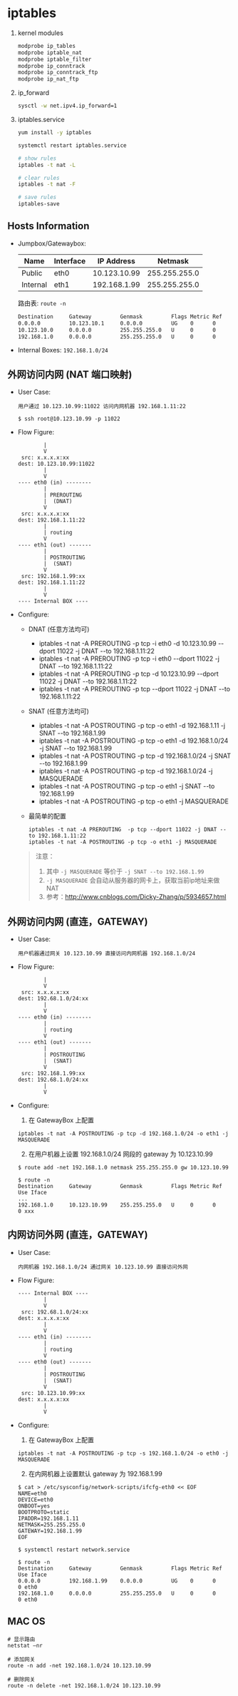 # iptables

1. kernel modules

    ```bash
    modprobe ip_tables
    modprobe iptable_nat
    modprobe iptable_filter
    modprobe ip_conntrack
    modprobe ip_conntrack_ftp
    modprobe ip_nat_ftp
    ```

2. ip_forward

    ```bash
    sysctl -w net.ipv4.ip_forward=1
    ```

3. iptables.service

    ```bash
    yum install -y iptables

    systemctl restart iptables.service

    # show rules
    iptables -t nat -L

    # clear rules
    iptables -t nat -F
    
    # save rules
    iptables-save
    ```

## Hosts Information

- Jumpbox/Gatewaybox:

    Name     | Interface | IP Address    | Netmask
    -------- | --------- | ------------- | -------------
    Public   | eth0      | 10.123.10.99  | 255.255.255.0
    Internal | eth1      | 192.168.1.99  | 255.255.255.0

    路由表: `route -n`

    ```bash
    Destination     Gateway         Genmask         Flags Metric Ref    Use Iface
    0.0.0.0         10.123.10.1     0.0.0.0         UG    0      0        0 eth0
    10.123.10.0     0.0.0.0         255.255.255.0   U     0      0        0 eth0
    192.168.1.0     0.0.0.0         255.255.255.0   U     0      0        0 eth1
    ```

- Internal Boxes: `192.168.1.0/24`

## 外网访问内网 (NAT 端口映射)

- User Case:

    ```
    用户通过 10.123.10.99:11022 访问内网机器 192.168.1.11:22

    $ ssh root@10.123.10.99 -p 11022
    ```

- Flow Figure:

    ```
            |
            V
     src: x.x.x.x:xx
    dest: 10.123.10.99:11022
            |
            V
    ---- eth0 (in) --------
            |
            | PREROUTING
            |  (DNAT)
            V
     src: x.x.x.x:xx
    dest: 192.168.1.11:22
            |
            | routing
            V
    ---- eth1 (out) -------
            |
            | POSTROUTING
            |  (SNAT)
            V
     src: 192.168.1.99:xx
    dest: 192.168.1.11:22
            |
            V
    ---- Internal BOX ----
    ```

- Configure:

  - DNAT (任意方法均可)
    - iptables -t nat -A PREROUTING  -p tcp -i eth0 -d 10.123.10.99 --dport 11022 -j DNAT --to 192.168.1.11:22
    - iptables -t nat -A PREROUTING  -p tcp -i eth0 --dport 11022 -j DNAT --to 192.168.1.11:22
    - iptables -t nat -A PREROUTING  -p tcp -d 10.123.10.99 --dport 11022 -j DNAT --to 192.168.1.11:22
    - iptables -t nat -A PREROUTING  -p tcp --dport 11022 -j DNAT --to 192.168.1.11:22

  - SNAT (任意方法均可)
    - iptables -t nat -A POSTROUTING -p tcp -o eth1 -d 192.168.1.11 -j SNAT --to 192.168.1.99
    - iptables -t nat -A POSTROUTING -p tcp -o eth1 -d 192.168.1.0/24 -j SNAT --to 192.168.1.99
    - iptables -t nat -A POSTROUTING -p tcp -d 192.168.1.0/24 -j SNAT --to 192.168.1.99
    - iptables -t nat -A POSTROUTING -p tcp -d 192.168.1.0/24 -j MASQUERADE
    - iptables -t nat -A POSTROUTING -p tcp -o eth1 -j SNAT --to 192.168.1.99
    - iptables -t nat -A POSTROUTING -p tcp -o eth1 -j MASQUERADE

  - 最简单的配置
    ```
    iptables -t nat -A PREROUTING  -p tcp --dport 11022 -j DNAT --to 192.168.1.11:22
    iptables -t nat -A POSTROUTING -p tcp -o eth1 -j MASQUERADE
    ```

  > 注意：
  > 1. 其中 `-j MASQUERADE` 等价于 `-j SNAT --to 192.168.1.99`
  > 2. `-j MASQUERADE` 会自动从服务器的网卡上，获取当前ip地址来做NAT
  > 3. 参考：http://www.cnblogs.com/Dicky-Zhang/p/5934657.html


## 外网访问内网 (直连，GATEWAY)

- User Case:

    ```
    用户机器通过网关 10.123.10.99 直接访问内网机器 192.168.1.0/24
    ```

- Flow Figure:

    ```
            |
            V
     src: x.x.x.x:xx
    dest: 192.68.1.0/24:xx
            |
            V
    ---- eth0 (in) --------
            |
            | routing
            V
    ---- eth1 (out) -------
            |
            | POSTROUTING
            |  (SNAT)
            V
     src: 192.168.1.99:xx
    dest: 192.68.1.0/24:xx
            |
            V
    ```

- Configure:

  1. 在 GatewayBox 上配置

    ```
    iptables -t nat -A POSTROUTING -p tcp -d 192.168.1.0/24 -o eth1 -j MASQUERADE
    ```

  2. 在用户机器上设置 192.168.1.0/24 网段的 gateway 为 10.123.10.99

    ```
    $ route add -net 192.168.1.0 netmask 255.255.255.0 gw 10.123.10.99

    $ route -n
    Destination     Gateway         Genmask         Flags Metric Ref    Use Iface
    ...
    192.168.1.0     10.123.10.99    255.255.255.0   U     0      0        0 xxx
    ```

## 内网访问外网 (直连，GATEWAY)

- User Case:

    ```
    内网机器 192.168.1.0/24 通过网关 10.123.10.99 直接访问外网
    ```

- Flow Figure:

    ```
    ---- Internal BOX ----
            |
            V
     src: 192.68.1.0/24:xx
    dest: x.x.x.x:xx
            |
            V
    ---- eth1 (in) --------
            |
            | routing
            V
    ---- eth0 (out) -------
            |
            | POSTROUTING
            |  (SNAT)
            V
     src: 10.123.10.99:xx
    dest: x.x.x.x:xx
            |
            V
    ```

- Configure:

  1. 在 GatewayBox 上配置

    ```
    iptables -t nat -A POSTROUTING -p tcp -s 192.168.1.0/24 -o eth0 -j MASQUERADE
    ```

  2. 在内网机器上设置默认 gateway 为 192.168.1.99

    ```
    $ cat > /etc/sysconfig/network-scripts/ifcfg-eth0 << EOF
    NAME=eth0
    DEVICE=eth0
    ONBOOT=yes
    BOOTPROTO=static
    IPADDR=192.168.1.11
    NETMASK=255.255.255.0
    GATEWAY=192.168.1.99
    EOF

    $ systemctl restart network.service

    $ route -n
    Destination     Gateway         Genmask         Flags Metric Ref    Use Iface
    0.0.0.0         192.168.1.99    0.0.0.0         UG    0      0        0 eth0
    192.168.1.0     0.0.0.0         255.255.255.0   U     0      0        0 eth0
    ```

## MAC OS

```
# 显示路由
netstat –nr

# 添加网关
route -n add -net 192.168.1.0/24 10.123.10.99

# 删除网关
route -n delete -net 192.168.1.0/24 10.123.10.99
```
